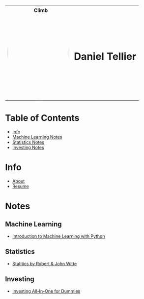 <table cellspacing="0" cellpadding="0">
<tr>
<th><img style="border-radius: 50%;" src="./images/classy-climb.jpg" alt="Climb" width="200" height="300"></th>
<th><h1>Daniel Tellier</h1></th>
</tr>
</table>

# Table of Contents
- [Info](#info)
- [Machine Learning Notes](#machine-learning)
- [Statistics Notes](#statistics)
- [Investing Notes](#investing)

# Info
- [About](./about.md)
- [Resume](./docs/daniel_tellier.pdf)

# Notes
## Machine Learning
- [Introduction to Machine Learning with Python](./notes/intro_ml_python.md)

## Statistics
- [Statitics by Robert & John Witte](./notes/statistics_witte.md)

## Investing
- [Investing All-In-One for Dummies](./notes/investing_for_dummies.md)